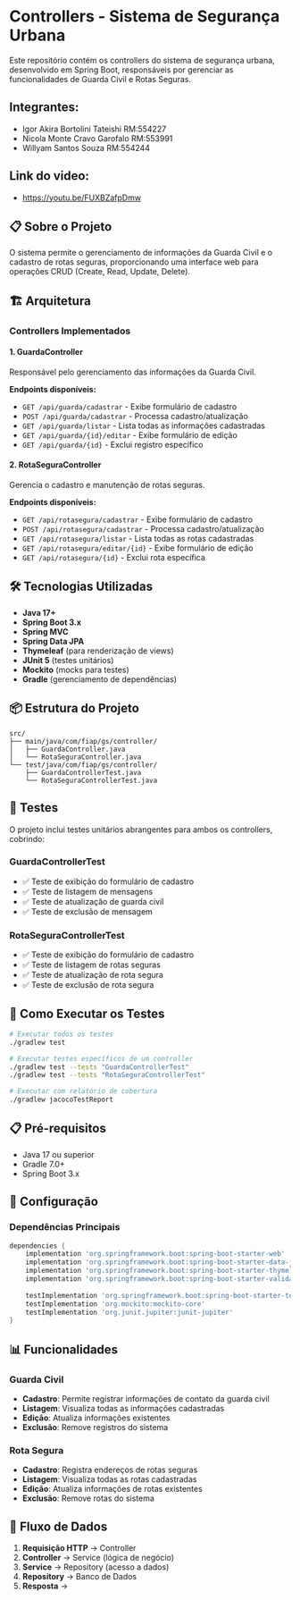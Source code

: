 # Controllers - Sistema de Segurança Urbana

Este repositório contém os controllers do sistema de segurança urbana, desenvolvido em Spring Boot, responsáveis por gerenciar as funcionalidades de Guarda Civil e Rotas Seguras.

## Integrantes:
- Igor Akira Bortolini Tateishi RM:554227 
- Nicola Monte Cravo Garofalo RM:553991 
- Willyam Santos Souza RM:554244 

## Link do video:
- https://youtu.be/FUXBZafpDmw


## 📋 Sobre o Projeto

O sistema permite o gerenciamento de informações da Guarda Civil e o cadastro de rotas seguras, proporcionando uma interface web para operações CRUD (Create, Read, Update, Delete).

## 🏗️ Arquitetura

### Controllers Implementados

#### 1. GuardaController
Responsável pelo gerenciamento das informações da Guarda Civil.

**Endpoints disponíveis:**
- `GET /api/guarda/cadastrar` - Exibe formulário de cadastro
- `POST /api/guarda/cadastrar` - Processa cadastro/atualização
- `GET /api/guarda/listar` - Lista todas as informações cadastradas
- `GET /api/guarda/{id}/editar` - Exibe formulário de edição
- `GET /api/guarda/{id}` - Exclui registro específico

#### 2. RotaSeguraController
Gerencia o cadastro e manutenção de rotas seguras.

**Endpoints disponíveis:**
- `GET /api/rotasegura/cadastrar` - Exibe formulário de cadastro
- `POST /api/rotasegura/cadastrar` - Processa cadastro/atualização
- `GET /api/rotasegura/listar` - Lista todas as rotas cadastradas
- `GET /api/rotasegura/editar/{id}` - Exibe formulário de edição
- `GET /api/rotasegura/{id}` - Exclui rota específica

## 🛠️ Tecnologias Utilizadas

- **Java 17+**
- **Spring Boot 3.x**
- **Spring MVC**
- **Spring Data JPA**
- **Thymeleaf** (para renderização de views)
- **JUnit 5** (testes unitários)
- **Mockito** (mocks para testes)
- **Gradle** (gerenciamento de dependências)

## 📦 Estrutura do Projeto

```
src/
├── main/java/com/fiap/gs/controller/
│   ├── GuardaController.java
│   └── RotaSeguraController.java
└── test/java/com/fiap/gs/controller/
    ├── GuardaControllerTest.java
    └── RotaSeguraControllerTest.java
```

## 🧪 Testes

O projeto inclui testes unitários abrangentes para ambos os controllers, cobrindo:

### GuardaControllerTest
- ✅ Teste de exibição do formulário de cadastro
- ✅ Teste de listagem de mensagens
- ✅ Teste de atualização de guarda civil
- ✅ Teste de exclusão de mensagem

### RotaSeguraControllerTest
- ✅ Teste de exibição do formulário de cadastro
- ✅ Teste de listagem de rotas seguras
- ✅ Teste de atualização de rota segura
- ✅ Teste de exclusão de rota segura

## 🚀 Como Executar os Testes

```bash
# Executar todos os testes
./gradlew test

# Executar testes específicos de um controller
./gradlew test --tests "GuardaControllerTest"
./gradlew test --tests "RotaSeguraControllerTest"

# Executar com relatório de cobertura
./gradlew jacocoTestReport
```

## 📋 Pré-requisitos

- Java 17 ou superior
- Gradle 7.0+
- Spring Boot 3.x

## 🔧 Configuração

### Dependências Principais

```gradle
dependencies {
    implementation 'org.springframework.boot:spring-boot-starter-web'
    implementation 'org.springframework.boot:spring-boot-starter-data-jpa'
    implementation 'org.springframework.boot:spring-boot-starter-thymeleaf'
    implementation 'org.springframework.boot:spring-boot-starter-validation'
    
    testImplementation 'org.springframework.boot:spring-boot-starter-test'
    testImplementation 'org.mockito:mockito-core'
    testImplementation 'org.junit.jupiter:junit-jupiter'
}
```

## 📊 Funcionalidades

### Guarda Civil
- **Cadastro**: Permite registrar informações de contato da guarda civil
- **Listagem**: Visualiza todas as informações cadastradas
- **Edição**: Atualiza informações existentes
- **Exclusão**: Remove registros do sistema

### Rota Segura
- **Cadastro**: Registra endereços de rotas seguras
- **Listagem**: Visualiza todas as rotas cadastradas
- **Edição**: Atualiza informações de rotas existentes
- **Exclusão**: Remove rotas do sistema

## 🔄 Fluxo de Dados

1. **Requisição HTTP** → Controller
2. **Controller** → Service (lógica de negócio)
3. **Service** → Repository (acesso a dados)
4. **Repository** → Banco de Dados
5. **Resposta** →
